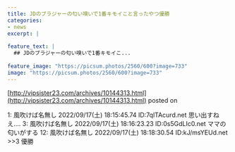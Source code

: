 ```yaml
---
title: JDのブラジャーの匂い嗅いで1番キモイこと言ったやつ優勝
categories:
- news
excerpt: |
  
feature_text: |
  ## JDのブラジャーの匂い嗅いで1番キモイこ...
  
feature_image: "https://picsum.photos/2560/600?image=733"
image: "https://picsum.photos/2560/600?image=733"
---
```


[http://vipsister23.com/archives/10144313.html](http://vipsister23.com/archives/10144313.html)
posted on 

<!--more-->

1: 風吹けば名無し 2022/09/17(土) 18:15:45.74 ID:7qlTAcurd.net 思い出すねえ.... 3: 風吹けば名無し 2022/09/17(土) 18:16:23.23 ID:0s5GdLIc0.net ママの匂いがする 12: 風吹けば名無し 2022/09/17(土) 18:18:30.54 ID:kJ/msYEUd.net &gt;&gt;3 優勝
